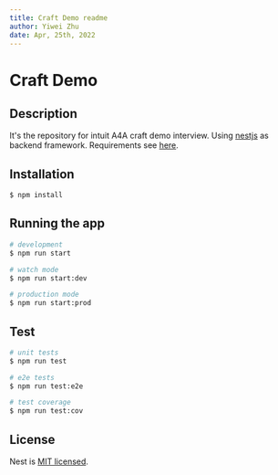 ```yaml
---
title: Craft Demo readme
author: Yiwei Zhu
date: Apr, 25th, 2022
---
```


# Craft Demo

## Description

It's the repository for intuit A4A craft demo interview. Using [nestjs](https://docs.nestjs.com/) as backend framework. Requirements see [here](./SRE%20A4A%20Craft%20Demo%20(1).docx).

## Installation

```bash
$ npm install
```

## Running the app

```bash
# development
$ npm run start

# watch mode
$ npm run start:dev

# production mode
$ npm run start:prod
```

## Test

```bash
# unit tests
$ npm run test

# e2e tests
$ npm run test:e2e

# test coverage
$ npm run test:cov
```

## License

Nest is [MIT licensed](LICENSE).
